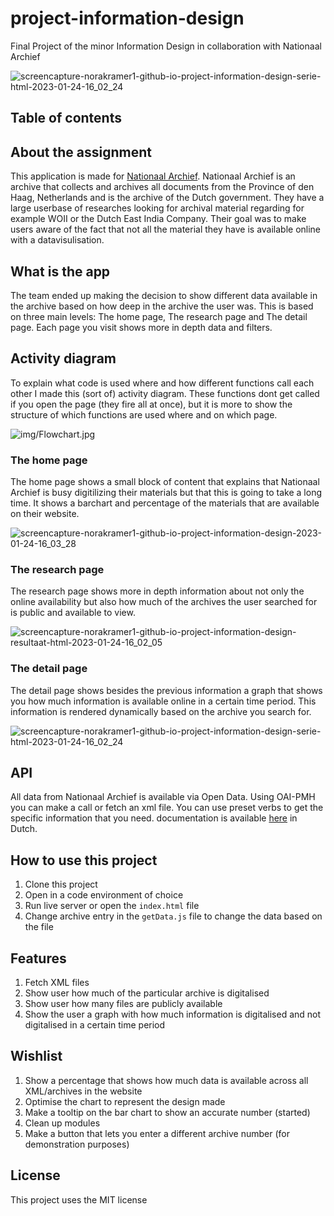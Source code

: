 # project-information-design
Final Project of the minor Information Design in collaboration with Nationaal Archief

![screencapture-norakramer1-github-io-project-information-design-serie-html-2023-01-24-16_02_24](https://user-images.githubusercontent.com/74241562/214329573-39034033-0127-4208-b420-6e152a2c2151.png)


## Table of contents
## About the assignment
This application is made for [Nationaal Archief](https://www.nationaalarchief.nl/). Nationaal Archief is an archive that collects and archives all documents from the Province of den Haag, Netherlands and is the archive of the Dutch government. They have a large userbase of researches looking for archival material regarding for example WOII or the Dutch East India Company. Their goal was to make users aware of the fact that not all the material they have is available online with a datavisulisation.

## What is the app
The team ended up making the decision to show different data available in the archive based on how deep in the archive the user was. This is based on three main levels: The home page, The research page and The detail page. Each page you visit shows more in depth data and filters. 


## Activity diagram
To explain what code is used where and how different functions call each other I made this (sort of) activity diagram. These functions dont get called if you open the page (they fire all at once), but it is more to show the structure of which functions are used where and on which page. 

![img/Flowchart.jpg](https://user-images.githubusercontent.com/Flowchart.jpg)

### The home page
The home page shows a small block of content that explains that Nationaal Archief is busy digitilizing their materials but that this is going to take a long time. It shows a barchart and percentage of the materials that are available on their website. 

![screencapture-norakramer1-github-io-project-information-design-2023-01-24-16_03_28](https://user-images.githubusercontent.com/74241562/214329782-38f924b4-fb25-4d73-b146-1a5b8e30d860.png)


### The research page
The research page shows more in depth information about not only the online availability but also how much of the archives the user searched for is public and available to view.

![screencapture-norakramer1-github-io-project-information-design-resultaat-html-2023-01-24-16_02_05](https://user-images.githubusercontent.com/74241562/214329844-9185d767-e340-4520-a606-f7bbfcad1b9e.png)

### The detail page
The detail page shows besides the previous information a graph that shows you how much information is available online in a certain time period. This information is rendered dynamically based on the archive you search for.

![screencapture-norakramer1-github-io-project-information-design-serie-html-2023-01-24-16_02_24](https://user-images.githubusercontent.com/74241562/214329883-36b4c45e-cd9f-40d8-8ddd-5e349dbe7b7b.png)

## API
All data from Nationaal Archief is available via Open Data. Using OAI-PMH you can make a call or fetch an xml file. You can use preset verbs to get the specific information that you need. documentation is available [here](https://www.nationaalarchief.nl/onderzoeken/open-data/archiefinventarissen-digitale-objecten-en-scans-van-archieven) in Dutch.

## How to use this project
1. Clone this project
2. Open in a code environment of choice
3. Run live server or open the `index.html` file
4. Change archive entry in the `getData.js` file to change the data based on the file

## Features
1. Fetch XML files 
2. Show user how much of the particular archive is digitalised
3. Show user how many files are publicly available
4. Show the user a graph with how much information is digitalised and not digitalised in a certain time period

## Wishlist
1. Show a percentage that shows how much data is available across all XML/archives in the website
2. Optimise the chart to represent the design made
3. Make a tooltip on the bar chart to show an accurate number (started)
4. Clean up modules
5. Make a button that lets you enter a different archive number (for demonstration purposes)

## License
This project uses the MIT license

